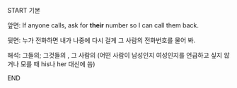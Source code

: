 START
기본

앞면:
If anyone calls, ask for **their** number so I can call them back. 


뒷면:
누가 전화하면 내가 나중에 다시 걸게 그 사람의 전화번호를 물어 봐.


해석:
그들의; 그것들의 ,
그 사람의 (어떤 사람이 남성인지 여성인지를 언급하고 싶지 않거나 모를 때 his나 her 대신에 씀)

<!--ID: 1742872409108-->
END